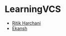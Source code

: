 # LearningVCS

- [Ritik Harchani](https://github.com/harchani-ritik)
- [Ekansh](https://github.com/EkanshNishad)
